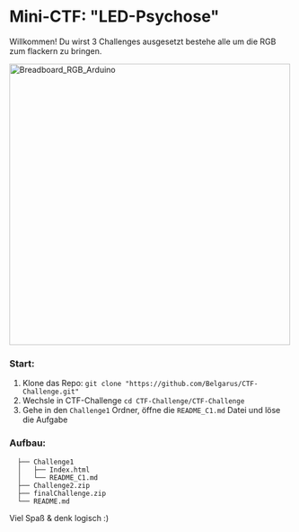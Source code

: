 # Mini-CTF: "LED-Psychose"

Willkommen! Du wirst 3 Challenges ausgesetzt bestehe alle um die RGB zum flackern zu bringen.

<img width="500" alt="Breadboard_RGB_Arduino" src="https://github.com/user-attachments/assets/b7242a85-c595-4aa3-9b6b-6e0eeb7bd20d" />

### Start:
1. Klone das Repo: ```git clone "https://github.com/Belgarus/CTF-Challenge.git"```
2. Wechsle in CTF-Challenge ```cd CTF-Challenge/CTF-Challenge```
3. Gehe in den ```Challenge1``` Ordner, öffne die ```README_C1.md``` Datei und löse die Aufgabe

### Aufbau:
```
  ├── Challenge1
  │   ├── Index.html
  │   └── README_C1.md
  ├── Challenge2.zip
  ├── finalChallenge.zip
  └── README.md
```

Viel Spaß & denk logisch :)

